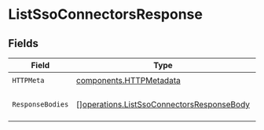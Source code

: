 # ListSsoConnectorsResponse


## Fields

| Field                                                                                                  | Type                                                                                                   | Required                                                                                               | Description                                                                                            |
| ------------------------------------------------------------------------------------------------------ | ------------------------------------------------------------------------------------------------------ | ------------------------------------------------------------------------------------------------------ | ------------------------------------------------------------------------------------------------------ |
| `HTTPMeta`                                                                                             | [components.HTTPMetadata](../../models/components/httpmetadata.md)                                     | :heavy_check_mark:                                                                                     | N/A                                                                                                    |
| `ResponseBodies`                                                                                       | [][operations.ListSsoConnectorsResponseBody](../../models/operations/listssoconnectorsresponsebody.md) | :heavy_minus_sign:                                                                                     | A list of SSO connectors.                                                                              |